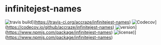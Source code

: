 # infinitejest-names

![travis build](https://img.shields.io/travis/accraze/infinitejest-names.svg?style=flat-square)](https://travis-ci.org/accraze/infinitejest-names)
![Codecov](https://img.shields.io/codecov/c/github/accraze/infinitejest-names.svg?style=flat-square)](https://codecov.io/github/accraze/infinitejest-names)
![version](https://img.shields.io/npm/v/infinitejest-names.svg?style=flat-square)](https://www.npmjs.com/package/infinitejest-names)
![license](https://img.shields.io/npm/l/infinitejest-names.svg?style=flat-square))](https://www.npmjs.com/package/infinitejest-names)